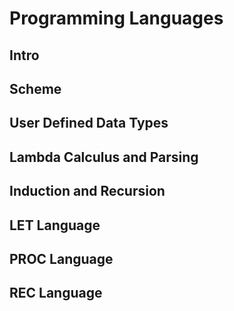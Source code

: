 # Programming Languages

## Intro


## Scheme


## User Defined Data Types


## Lambda Calculus and Parsing


## Induction and Recursion


## LET Language


## PROC Language


## REC Language
